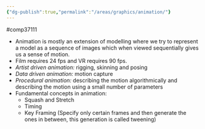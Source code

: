 ```yaml
---
{"dg-publish":true,"permalink":"/areas/graphics/animation/"}
---
```



#comp37111 

* Animation is mostly an extension of modelling where we try to represent a model as a sequence of images which when viewed sequentially gives us a sense of motion.
* Film requires 24 fps and VR requires 90 fps.
* *Artist driven animation:* rigging, skinning and posing
* *Data driven animation:* motion capture
* *Procedural animation:* describing the motion algorithmically and describing the motion using a small number of parameters
* Fundamental concepts in animation:
	* Squash and Stretch
	* Timing
	* Key Framing (Specify only certain frames and then generate the ones in between, this generation is called tweening)